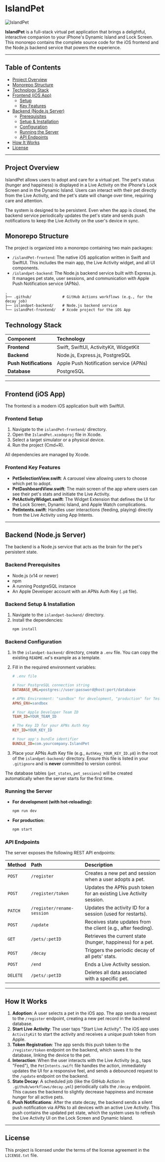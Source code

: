 # IslandPet

![IslandPet](https://placehold.co/800x200/A7D3A3/333333?text=IslandPet)

**IslandPet** is a full-stack virtual pet application that brings a delightful, interactive companion to your iPhone's Dynamic Island and Lock Screen. This monorepo contains the complete source code for the iOS frontend and the Node.js backend service that powers the experience.

---

## Table of Contents

- [Project Overview](#project-overview)
- [Monorepo Structure](#monorepo-structure)
- [Technology Stack](#technology-stack)
- [Frontend (iOS App)](#frontend-ios-app)
  - [Setup](#frontend-setup)
  - [Key Features](#frontend-key-features)
- [Backend (Node.js Server)](#backend-nodejs-server)
  - [Prerequisites](#backend-prerequisites)
  - [Setup & Installation](#backend-setup--installation)
  - [Configuration](#backend-configuration)
  - [Running the Server](#running-the-server)
  - [API Endpoints](#api-endpoints)
- [How It Works](#how-it-works)
- [License](#license)

---

## Project Overview

IslandPet allows users to adopt and care for a virtual pet. The pet's status (hunger and happiness) is displayed in a Live Activity on the iPhone's Lock Screen and in the Dynamic Island. Users can interact with their pet directly from the Live Activity, and the pet's state will change over time, requiring care and attention.

The system is designed to be persistent. Even when the app is closed, the backend service periodically updates the pet's state and sends push notifications to keep the Live Activity on the user's device in sync.

## Monorepo Structure

The project is organized into a monorepo containing two main packages:

- `/islandPet-frontend`: The native iOS application written in Swift and SwiftUI. This includes the main app, the Live Activity widget, and all UI components.
- `/islandpet-backend`: The Node.js backend service built with Express.js. It manages pet state, user sessions, and communication with Apple Push Notification service (APNs).

```
.
├── .github/              # GitHub Actions workflows (e.g., for the decay job)
├── islandpet-backend/    # Node.js backend service
└── islandPet-frontend/   # Xcode project for the iOS App
```
## Technology Stack

| Component | Technology                                       |
| :-------- | :----------------------------------------------- |
| **Frontend** | Swift, SwiftUI, ActivityKit, WidgetKit           |
| **Backend** | Node.js, Express.js, PostgreSQL                |
| **Push Notifications** | Apple Push Notification service (APNs) |
| **Database** | PostgreSQL                                       |

---

## Frontend (iOS App)

The frontend is a modern iOS application built with SwiftUI.

### Frontend Setup

1.  Navigate to the `islandPet-frontend/` directory.
2.  Open the `IslandPet.xcodeproj` file in Xcode.
3.  Select a target simulator or a physical device.
4.  Run the project (Cmd+R).

All dependencies are managed by Xcode.

### Frontend Key Features

-   **PetSelectionView.swift**: A carousel view allowing users to choose which pet to adopt.
-   **PetDashboardView.swift**: The main screen of the app where users can see their pet's stats and initiate the Live Activity.
-   **PetActivityWidget.swift**: The Widget Extension that defines the UI for the Lock Screen, Dynamic Island, and Apple Watch complications.
-   **PetIntents.swift**: Handles user interactions (feeding, playing) directly from the Live Activity using App Intents.

---

## Backend (Node.js Server)

The backend is a Node.js service that acts as the brain for the pet's persistent state.

### Backend Prerequisites

-   Node.js (v14 or newer)
-   npm
-   A running PostgreSQL instance
-   An Apple Developer account with an APNs Auth Key (`.p8` file).

### Backend Setup & Installation

1.  Navigate to the `islandpet-backend/` directory.
2.  Install the dependencies:
    ```bash
    npm install
    ```

### Backend Configuration

1.  In the `islandpet-backend/` directory, create a `.env` file. You can copy the existing `README.md`'s example as a template.
2.  Fill in the required environment variables:

    ```ini
    # .env file

    # Your PostgreSQL connection string
    DATABASE_URL=postgres://user:password@host:port/database

    # APNs Environment: "sandbox" for development, "production" for TestFlight/App Store
    APNS_ENV=sandbox

    # Your Apple Developer Team ID
    TEAM_ID=YOUR_TEAM_ID

    # The Key ID for your APNs Auth Key
    KEY_ID=YOUR_KEY_ID

    # Your app's bundle identifier
    BUNDLE_ID=com.yourcompany.IslandPet
    ```

3.  Place your APNs Auth Key file (e.g., `AuthKey_YOUR_KEY_ID.p8`) in the root of the `islandpet-backend/` directory. Ensure this file is listed in your `.gitignore` and is **never** committed to version control.

The database tables (`pet_states`, `pet_sessions`) will be created automatically when the server starts for the first time.

### Running the Server

-   **For development (with hot-reloading):**
    ```bash
    npm run dev
    ```
-   **For production:**
    ```bash
    npm start
    ```

### API Endpoints

The server exposes the following REST API endpoints:

| Method | Path                       | Description                                                     |
| :----- | :------------------------- | :-------------------------------------------------------------- |
| `POST` | `/register`                | Creates a new pet and session when a user adopts a pet.         |
| `POST` | `/register/token`          | Updates the APNs push token for an existing Live Activity session. |
| `PATCH`| `/register/rename-session` | Updates the activity ID for a session (used for restarts).      |
| `POST` | `/update`                  | Receives state updates from the client (e.g., after feeding).   |
| `GET`  | `/pets/:petID`             | Retrieves the current state (hunger, happiness) for a pet.      |
| `POST` | `/decay`                   | Triggers the periodic decay of all pets' stats.                 |
| `POST` | `/end`                     | Ends a Live Activity session.                                   |
| `DELETE`| `/pets/:petID`            | Deletes all data associated with a specific pet.                |


---

## How It Works

1.  **Adoption**: A user selects a pet in the iOS app. The app sends a request to the `/register` endpoint, creating a new pet record in the backend database.
2.  **Start Live Activity**: The user taps "Start Live Activity". The iOS app uses `ActivityKit` to start the activity and receives a unique push token from Apple.
3.  **Token Registration**: The app sends this push token to the `/register/token` endpoint on the backend, which saves it to the database, linking the device to the pet.
4.  **Interaction**: When the user interacts with the Live Activity (e.g., taps "Feed"), the `PetIntents.swift` file handles the action, immediately updates the UI for a responsive feel, and sends a debounced request to the `/update` endpoint on the backend.
5.  **State Decay**: A scheduled job (like the GitHub Action in `.github/workflows/decay.yml`) periodically calls the `/decay` endpoint. This causes the backend to slightly decrease happiness and increase hunger for all active pets.
6.  **Push Notifications**: After the state decay, the backend sends a silent push notification via APNs to all devices with an active Live Activity. This push contains the updated pet state, which the system uses to refresh the Live Activity UI on the Lock Screen and Dynamic Island.

---

## License

This project is licensed under the terms of the license agreement in the `LICENSE.txt` file.


